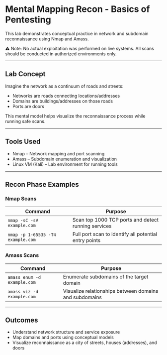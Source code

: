 # Mental Mapping Recon - Basics of Pentesting

This lab demonstrates conceptual practice in network and subdomain reconnaissance using Nmap and Amass.

⚠️ Note: No actual exploitation was performed on live systems. All scans should be conducted in authorized environments only.

---

## Lab Concept

Imagine the network as a continuum of roads and streets:
- Networks are roads connecting locations/addresses
- Domains are buildings/addresses on those roads
- Ports are doors 

This mental model helps visualize the reconnaissance process while running safe scans.

---

## Tools Used

- Nmap – Network mapping and port scanning
- Amass – Subdomain enumeration and visualization
- Linux VM (Kali) – Lab environment for running tools

---

## Recon Phase Examples

### Nmap Scans

| Command | Purpose |
|--------|---------|
| `nmap -sC -sV example.com` | Scan top 1000 TCP ports and detect running services |
| `nmap -p 1-65535 -T4 example.com` | Full port scan to identify all potential entry points |

### Amass Scans

| Command | Purpose |
|--------|---------|
| `amass enum -d example.com` | Enumerate subdomains of the target domain |
| `amass viz -d example.com` | Visualize relationships between domains and subdomains |

---

## Outcomes

- Understand network structure and service exposure
- Map domains and ports using conceptual models
- Visualize reconnaissance as a city of streets, houses (addresses), and doors
